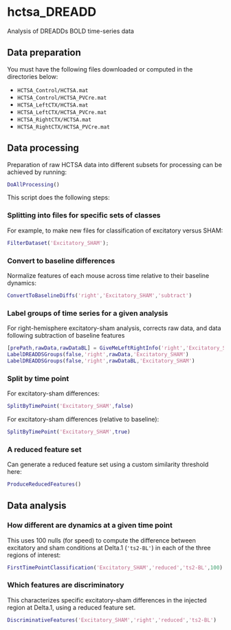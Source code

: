 # hctsa_DREADD

Analysis of DREADDs BOLD time-series data

## Data preparation
You must have the following files downloaded or computed in the directories below:
* `HCTSA_Control/HCTSA.mat`
* `HCTSA_Control/HCTSA_PVCre.mat`
* `HCTSA_LeftCTX/HCTSA.mat`
* `HCTSA_LeftCTX/HCTSA_PVCre.mat`
* `HCTSA_RightCTX/HCTSA.mat`
* `HCTSA_RightCTX/HCTSA_PVCre.mat`

## Data processing
Preparation of raw HCTSA data into different subsets for processing can be achieved by running:
```matlab
DoAllProcessing()
```

This script does the following steps:

### Splitting into files for specific sets of classes
For example, to make new files for classification of excitatory versus SHAM:

```matlab
FilterDataset('Excitatory_SHAM');
```

### Convert to baseline differences
Normalize features of each mouse across time relative to their baseline dynamics:

```matlab
ConvertToBaselineDiffs('right','Excitatory_SHAM','subtract')
```

### Label groups of time series for a given analysis
For right-hemisphere excitatory-sham analysis, corrects raw data, and data following subtraction of baseline features
```matlab
[prePath,rawData,rawDataBL] = GiveMeLeftRightInfo('right','Excitatory_SHAM');
LabelDREADDSGroups(false,'right',rawData,'Excitatory_SHAM')
LabelDREADDSGroups(false,'right',rawDataBL,'Excitatory_SHAM')
```

### Split by time point
For excitatory-sham differences:
```matlab
SplitByTimePoint('Excitatory_SHAM',false)
```

For excitatory-sham differences (relative to baseline):
```matlab
SplitByTimePoint('Excitatory_SHAM',true)
```

### A reduced feature set
Can generate a reduced feature set using a custom similarity threshold here:

```matlab
ProduceReducedFeatures()
```

## Data analysis

### How different are dynamics at a given time point

This uses 100 nulls (for speed) to compute the difference between excitatory and sham conditions at Delta.1 (`'ts2-BL'`) in each of the three regions of interest:
```matlab
FirstTimePointClassification('Excitatory_SHAM','reduced','ts2-BL',100)
```

### Which features are discriminatory

This characterizes specific excitatory-sham differences in the injected region at Delta.1, using a reduced feature set.
```matlab
DiscriminativeFeatures('Excitatory_SHAM','right','reduced','ts2-BL')
```
